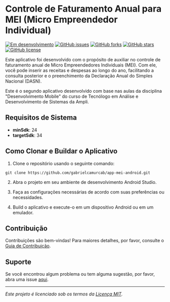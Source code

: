 # Controle de Faturamento Anual para MEI (Micro Empreendedor Individual)

[![Em desenvolvimento](https://img.shields.io/badge/status-em_desenvolvimento-yellow)](https://github.com/gabrielcamurcab/app-mei-android)
[![GitHub issues](https://img.shields.io/github/issues/gabrielcamurcab/app-mei-android)](https://github.com/gabrielcamurcab/app-mei-android/issues)
[![GitHub forks](https://img.shields.io/github/forks/gabrielcamurcab/app-mei-android)](https://github.com/gabrielcamurcab/app-mei-android/network)
[![GitHub stars](https://img.shields.io/github/stars/gabrielcamurcab/app-mei-android)](https://github.com/gabrielcamurcab/app-mei-android/stargazers)
[![GitHub license](https://img.shields.io/github/license/gabrielcamurcab/app-mei-android)](https://github.com/gabrielcamurcab/app-mei-android/blob/main/LICENSE)

Este aplicativo foi desenvolvido com o propósito de auxiliar no controle de faturamento anual de Micro Empreendedores Individuais (MEI). Com ele, você pode inserir as receitas e despesas ao longo do ano, facilitando a consulta posterior e o preenchimento da Declaração Anual do Simples Nacional (DASN).

Este é o segundo aplicativo desenvolvido com base nas aulas da disciplina "Desenvolvimento Mobile" do curso de Tecnólogo em Análise e Desenvolvimento de Sistemas da Ampli.

## Requisitos de Sistema

- **minSdk**: 24
- **targetSdk**: 34

## Como Clonar e Buildar o Aplicativo

1. Clone o repositório usando o seguinte comando:

```
git clone https://github.com/gabrielcamurcab/app-mei-android.git
```

2. Abra o projeto em seu ambiente de desenvolvimento Android Studio.

3. Faça as configurações necessárias de acordo com suas preferências ou necessidades.

4. Build o aplicativo e execute-o em um dispositivo Android ou em um emulador.

## Contribuição

Contribuições são bem-vindas! Para maiores detalhes, por favor, consulte o [Guia de Contribuição](CONTRIBUTING.md).

## Suporte

Se você encontrou algum problema ou tem alguma sugestão, por favor, abra uma issue [aqui](https://github.com/gabrielcamurcab/app-mei-android/issues).

---

*Este projeto é licenciado sob os termos da [Licença MIT](LICENSE).*
